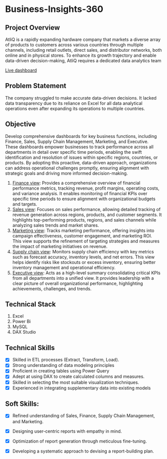 # Business-Insights-360

## Project Overview

AtliQ is a rapidly expanding hardware company that markets a diverse array of products to customers across various countries through multiple channels, including retail outlets, direct sales, and distributor networks, both online and in physical stores. To enhance its growth trajectory and enable data-driven decision-making, AtliQ requires a dedicated data analytics team

[Live dashboard](https://app.powerbi.com/view?r=eyJrIjoiYzUyYmE4ODItNzQxMS00ODI1LTkzZWEtODQwZWU0MmZkMDQyIiwidCI6ImM2ZTU0OWIzLTVmNDUtNDAzMi1hYWU5LWQ0MjQ0ZGM1YjJjNCJ9)

## Problem Statement 
The company struggled to make accurate data-driven decisions. It lacked data transparency due to its reliance on Excel for all data analytical operations even after expanding its operations to multiple countries.

## Objective
Develop comprehensive dashboards for key business functions, including Finance, Sales, Supply Chain Management, Marketing, and Executive. These dashboards empower businesses to track performance across all departments in detail over specific time periods, enabling the swift identification and resolution of issues within specific regions, countries, or products. By adopting this proactive, data-driven approach, organizations can address operational challenges promptly, ensuring alignment with strategic goals and driving more informed decision-making.

1) [Finance view](https://github.com/souravsatish/Business-Insights-360/blob/main/Finance_view.png): Provides a comprehensive overview of financial performance metrics, tracking revenue, profit margins, operating costs, and variance analysis. It enables monitoring of financial KPIs over specific time periods to ensure alignment with organizational budgets and targets.
2) [Sales view](https://github.com/souravsatish/Business-Insights-360/blob/main/Sales_view.png): Focuses on sales performance, allowing detailed tracking of revenue generation across regions, products, and customer segments. It highlights top-performing products, regions, and sales channels while analyzing sales trends and market shares.
3) [Marketing view](https://github.com/souravsatish/Business-Insights-360/blob/main/Marketing_view.png): Tracks marketing performance, offering insights into campaign effectiveness, customer engagement, and marketing ROI. This view supports the refinement of targeting strategies and measures the impact of marketing initiatives on revenue.
4) [Supply chain view](https://github.com/souravsatish/Business-Insights-360/blob/main/Supply_chain_view.png): Monitors supply chain efficiency with key metrics such as forecast accuracy, inventory levels, and net errors. This view helps identify risks like stockouts or excess inventory, ensuring better inventory management and operational efficiency.
5) [Executive view](https://github.com/souravsatish/Business-Insights-360/blob/main/Exicutive_view.png): Acts as a high-level summary consolidating critical KPIs from all departments into a unified view. It provides leadership with a clear picture of overall organizational performance, highlighting achievements, challenges, and trends.

## Technical Stack
1) Excel
2) Power Bi
3) MySQL
4) DAX Studio

## Technical Skills
- [x] Skilled in ETL processes (Extract, Transform, Load).
- [x] Strong understanding of data modeling principles 
- [x] Proficient in creating tables using Power Query
- [x] Adept at using DAX to create calculated columns and measures.
- [x] Skilled in selecting the most suitable visualization techniques.
- [x] Experienced in integrating supplementary data into existing models

## Soft Skills:
- [x] Refined understanding of Sales, Finance, Supply Chain Management, and Marketing.
- [x] Designing user-centric reports with empathy in mind.
- [x] Optimization of report generation through meticulous fine-tuning.
- [x] Developing a systematic approach to devising a report-building plan.

